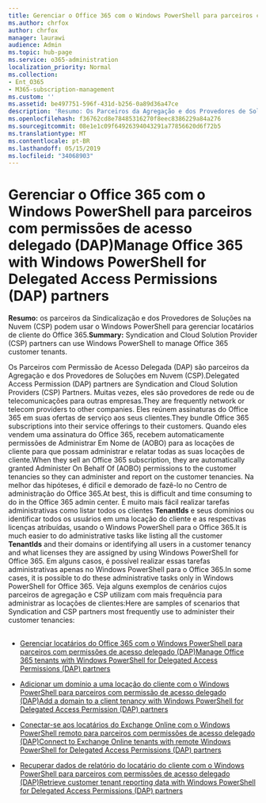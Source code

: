 ```yaml
---
title: Gerenciar o Office 365 com o Windows PowerShell para parceiros com permissões de acesso delegado (DAP)
ms.author: chrfox
author: chrfox
manager: laurawi
audience: Admin
ms.topic: hub-page
ms.service: o365-administration
localization_priority: Normal
ms.collection:
- Ent_O365
- M365-subscription-management
ms.custom: ''
ms.assetid: be497751-596f-431d-b256-0a89d36a47ce
description: 'Resumo: Os Parceiros da Agregação e dos Provedores de Soluções em Nuvem (CSP). podem usar o Windows PowerShell para gerenciar Office 365 os locatários do cliente.'
ms.openlocfilehash: f36762cd8e78485316270f8eec8386229a84a276
ms.sourcegitcommit: 08e1e1c09f64926394043291a77856620d6f72b5
ms.translationtype: MT
ms.contentlocale: pt-BR
ms.lasthandoff: 05/15/2019
ms.locfileid: "34068903"
---
```

# <a name="manage-office-365-with-windows-powershell-for-delegated-access-permissions-dap-partners"></a><span data-ttu-id="9937a-103">Gerenciar o Office 365 com o Windows PowerShell para parceiros com permissões de acesso delegado (DAP)</span><span class="sxs-lookup"><span data-stu-id="9937a-103">Manage Office 365 with Windows PowerShell for Delegated Access Permissions (DAP) partners</span></span>

 <span data-ttu-id="9937a-104">**Resumo:** os parceiros da Sindicalização e dos Provedores de Soluções na Nuvem (CSP) podem usar o Windows PowerShell para gerenciar locatários de cliente do Office 365.</span><span class="sxs-lookup"><span data-stu-id="9937a-104">**Summary:** Syndication and Cloud Solution Provider (CSP) partners can use Windows PowerShell to manage Office 365 customer tenants.</span></span>
  
<span data-ttu-id="9937a-105">Os Parceiros com Permissão de Acesso Delegada (DAP) são parceiros da Agregação e dos Provedores de Soluções em Nuvem (CSP).</span><span class="sxs-lookup"><span data-stu-id="9937a-105">Delegated Access Permission (DAP) partners are Syndication and Cloud Solution Providers (CSP) Partners.</span></span> <span data-ttu-id="9937a-106">Muitas vezes, eles são provedores de rede ou de telecomunicações para outras empresas.</span><span class="sxs-lookup"><span data-stu-id="9937a-106">They are frequently network or telecom providers to other companies.</span></span> <span data-ttu-id="9937a-107">Eles reúnem assinaturas do Office 365 em suas ofertas de serviço aos seus clientes.</span><span class="sxs-lookup"><span data-stu-id="9937a-107">They bundle Office 365 subscriptions into their service offerings to their customers.</span></span> <span data-ttu-id="9937a-108">Quando eles vendem uma assinatura do Office 365, recebem automaticamente permissões de Administrar Em Nome de (AOBO) para as locações de cliente para que possam administrar e relatar todas as suas locações de cliente.</span><span class="sxs-lookup"><span data-stu-id="9937a-108">When they sell an Office 365 subscription, they are automatically granted Administer On Behalf Of (AOBO) permissions to the customer tenancies so they can administer and report on the customer tenancies.</span></span> <span data-ttu-id="9937a-109">Na melhor das hipóteses, é difícil e demorado de fazê-lo no Centro de administração do Office 365.</span><span class="sxs-lookup"><span data-stu-id="9937a-109">At best, this is difficult and time consuming to do in the Office 365 admin center.</span></span> <span data-ttu-id="9937a-110">É muito mais fácil realizar tarefas administrativas como listar todos os clientes **TenantIds** e seus domínios ou identificar todos os usuários em uma locação do cliente e as respectivas licenças atribuídas, usando o Windows PowerShell para o Office 365.</span><span class="sxs-lookup"><span data-stu-id="9937a-110">It is much easier to do administrative tasks like listing all the customer **TenantIds** and their domains or identifying all users in a customer tenancy and what licenses they are assigned by using Windows PowerShell for Office 365.</span></span> <span data-ttu-id="9937a-111">Em alguns casos, é possível realizar essas tarefas administrativas apenas no Windows PowerShell para o Office 365.</span><span class="sxs-lookup"><span data-stu-id="9937a-111">In some cases, it is possible to do these administrative tasks only in Windows PowerShell for Office 365.</span></span> <span data-ttu-id="9937a-112">Veja alguns exemplos de cenários cujos parceiros de agregação e CSP utilizam com mais frequência para administrar as locações de clientes:</span><span class="sxs-lookup"><span data-stu-id="9937a-112">Here are samples of scenarios that Syndication and CSP partners most frequently use to administer their customer tenancies:</span></span>
  
## 

- [<span data-ttu-id="9937a-113">Gerenciar locatários do Office 365 com o Windows PowerShell para parceiros com permissões de acesso delegado (DAP)</span><span class="sxs-lookup"><span data-stu-id="9937a-113">Manage Office 365 tenants with Windows PowerShell for Delegated Access Permissions (DAP) partners</span></span>](manage-office-365-tenants-with-windows-powershell-for-delegated-access-permissio.md)
    
- [<span data-ttu-id="9937a-114">Adicionar um domínio a uma locação do cliente com o Windows PowerShell para parceiros com permissão de acesso delegado (DAP)</span><span class="sxs-lookup"><span data-stu-id="9937a-114">Add a domain to a client tenancy with Windows PowerShell for Delegated Access Permission (DAP) partners</span></span>](add-a-domain-to-a-client-tenancy-with-windows-powershell-for-delegated-access-pe.md)
    
- [<span data-ttu-id="9937a-115">Conectar-se aos locatários do Exchange Online com o Windows PowerShell remoto para parceiros com permissões de acesso delegado (DAP)</span><span class="sxs-lookup"><span data-stu-id="9937a-115">Connect to Exchange Online tenants with remote Windows PowerShell for Delegated Access Permissions (DAP) partners</span></span>](connect-to-exchange-online-tenants-with-remote-windows-powershell-for-delegated.md)
    
- [<span data-ttu-id="9937a-116">Recuperar dados de relatório do locatário do cliente com o Windows PowerShell para parceiros com permissões de acesso delegado (DAP)</span><span class="sxs-lookup"><span data-stu-id="9937a-116">Retrieve customer tenant reporting data with Windows PowerShell for Delegated Access Permissions (DAP) partners</span></span>](retrieve-customer-tenant-reporting-data-with-windows-powershell-for-delegated-ac.md)
    

    

